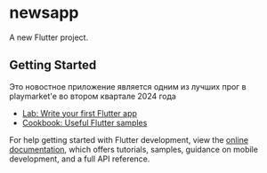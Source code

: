 # newsapp

A new Flutter project.

## Getting Started

Это новостное приложение является одним из лучших прог в playmarket'e во втором квартале 2024 года

- [Lab: Write your first Flutter app](https://docs.flutter.dev/get-started/codelab)
- [Cookbook: Useful Flutter samples](https://docs.flutter.dev/cookbook)

For help getting started with Flutter development, view the
[online documentation](https://docs.flutter.dev/), which offers tutorials,
samples, guidance on mobile development, and a full API reference.
